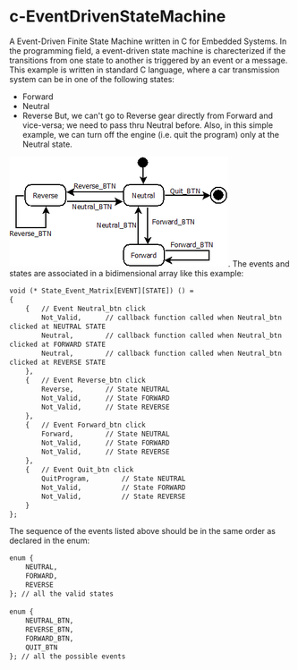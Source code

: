 # c-EventDrivenStateMachine
A Event-Driven Finite State Machine written in C for Embedded Systems.
In the programming field, a event-driven state machine is charecterized if the transitions from one state to another is triggered by an event or a message.
This example is written in standard C language, where a car transmission system can be in one of the following states:
* Forward
* Neutral
* Reverse
But, we can't go to Reverse gear directly from Forward and vice-versa; we need to pass thru Neutral before. Also, in this simple example, we can turn off the engine (i.e. quit the program) only at the Neutral state.

![State Machine Flowchart](assets/transmission_example.png "State Machine Flowchart").
The events and states are associated in a bidimensional array like this example:
~~~
void (* State_Event_Matrix[EVENT][STATE]) () =
{
    {   // Event Neutral_btn click
        Not_Valid,      // callback function called when Neutral_btn clicked at NEUTRAL STATE
        Neutral,        // callback function called when Neutral_btn clicked at FORWARD STATE
        Neutral,        // callback function called when Neutral_btn clicked at REVERSE STATE
    },
    {   // Event Reverse_btn click
        Reverse,        // State NEUTRAL
        Not_Valid,      // State FORWARD
        Not_Valid,      // State REVERSE
    },
    {   // Event Forward_btn click
        Forward,        // State NEUTRAL
        Not_Valid,      // State FORWARD
        Not_Valid,      // State REVERSE
    },
    {   // Event Quit_btn click
        QuitProgram,        // State NEUTRAL
        Not_Valid,          // State FORWARD
        Not_Valid,          // State REVERSE
    }
};
~~~
The sequence of the events listed above should be in the same order as declared in the enum:
~~~
enum {
    NEUTRAL,
    FORWARD,
    REVERSE
}; // all the valid states

enum {
    NEUTRAL_BTN,
    REVERSE_BTN,
    FORWARD_BTN,
    QUIT_BTN
}; // all the possible events
~~~
